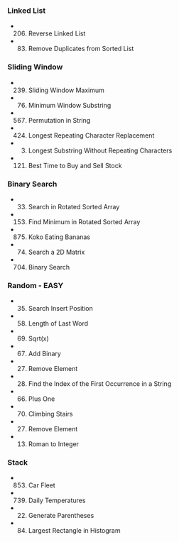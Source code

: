 ### Linked List

- 206. Reverse Linked List
- 83. Remove Duplicates from Sorted List

### Sliding Window

- 239. Sliding Window Maximum
- 76. Minimum Window Substring
- 567. Permutation in String
- 424. Longest Repeating Character Replacement
- 3. Longest Substring Without Repeating Characters
- 121. Best Time to Buy and Sell Stock

### Binary Search

- 33. Search in Rotated Sorted Array
- 153.  Find Minimum in Rotated Sorted Array
- 875.  Koko Eating Bananas
- 74. Search a 2D Matrix
- 704.  Binary Search

### Random - EASY

- 35. Search Insert Position
- 58. Length of Last Word
- 69. Sqrt(x)
- 67. Add Binary
- 27. Remove Element
- 28. Find the Index of the First Occurrence in a String
- 66. Plus One
- 70. Climbing Stairs
- 27. Remove Element
- 13. Roman to Integer

### Stack

- 853.  Car Fleet
- 739.  Daily Temperatures
- 22. Generate Parentheses
- 84. Largest Rectangle in Histogram
